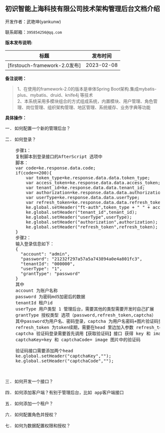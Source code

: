 <div style="text-align: center;"><h2>初识智能上海科技有限公司技术架构管理后台文档介绍</h2></div>

开发作者：武艳坤(yankunw)

联系邮箱：`395854256@qq.com`

**版本发布说明:**

| 标题                          | 发布时间       |
|-----------------------------|------------|
| [firstouch-framework-2.0发布] | 2023-02-08 |

**备注说明：**

> 1、在使用的framework-2.0的版本是单体Spring Boot架构.集成mybatis-plus、mybatis、druid、knife4j 等技术<br>
> 2、本系统采用多模块组合的方式组成系统，内置模块、用户管理、角色管理、岗位管理、组织架构管理、地区管理、系统缓存、业务字典等功能

**具体操作：**
<pre>
一. 如何配置一个新的管理后台？<br>
二. 如何登录？<br>
    步骤1：
    复制脚本到登录接口的AfterScript 选项中
    脚本：
    var code=ke.response.data.code;
    if(code==200){
        var token_type=ke.response.data.data.token_type;
        var access_token=ke.response.data.data.access_token;
        var tenant_id=ke.response.data.data.tenant_id;
        var authorization=ke.response.data.data.authorization;
        var userType=ke.response.data.data.userType;
        var refresh_token=ke.response.data.data.refresh_token;
        ke.global.setHeader("ft-auth",token_type + " " + access_token);
        ke.global.setHeader("tenant_id",tenant_id);
        ke.global.setHeader("userType",userType);
        ke.global.setHeader("authorization",authorization);
        ke.global.setHeader("refresh_token",refresh_token);
    }
    步骤2：
    输入登录信息如下：
    {
      "account": "admin",
      "password": "21232f297a57a5a743894a0e4a801fc3",
      "tenantId": "000000",
      "userType": "1",
      "grantType": "password"
    }
    其中
    account 为账户名称 
    password 为密码md5加密后的数据
    tenantId 租户id
    userType 用户类型 1 管理后台，需要其他的类型需要开发时自己扩展
    grantType 授权类型 选项（password,refresh_token,captcha）
    其中password为用户名、密码登录，captcha 为用户名密码+图片验证码登录
    refresh_token 为token续期，需要在head 里边加入参数 refresh_token = 现有的refresh_token
    captcha 验证码登录需要首先调用【获取验证码】接口 获得 key 和 image,其次在登录接口的head中添加
    captchaKey=key 和 captchaCode= image 图片中的验证码
    
    验证码接口需要添加两个head
    ke.global.setHeader("captchaKey","");
    ke.global.setHeader("captchaCode","");



三. 如何开发一个接口？<br>
四. 如何添加客户端？有别于管理后台，比如 app客户端接口<br>
五. 如何添加一个租户？<br>
六. 如何配置角色并授权？<br>
七. 如何为数据配置权限和授权？<br>
</pre>

